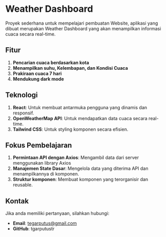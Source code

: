 # Weather Dashboard

Proyek sederhana untuk mempelajari pembuatan Website, aplikasi yang dibuat merupakan Weather Dashboard yang akan menampilkan informasi cuaca secara real-time.
## Fitur

1. **Pencarian cuaca berdasarkan kota**
2. **Menampilkan suhu, Kelembapan, dan Kondisi Cuaca**
3. **Prakiraan cuaca 7 hari**
4. **Mendukung dark mode**

## Teknologi

1. **React**: Untuk membuat antarmuka pengguna yang dinamis dan responsif.
2. **OpenWeatherMap API**: Untuk mendapatkan data cuaca secara real-time.
3. **Tailwind CSS**: Untuk styling komponen secara efisien.

## Fokus Pembelajaran

1. **Permintaan API dengan Axios**: Mengambil data dari server menggunakan library Axios
2. **Manajemen State Dasar**: Mengelola data yang diterima API dan menampilkannya di komponen.
3. **Struktur komponen**: Membuat komponen yang terorganisir dan reusable. 

## Kontak

Jika anda memiliki pertanyaan, silahkan hubungi:
- **Email**: tegarputus@gmail.com
- **GitHub**: tgarputustr